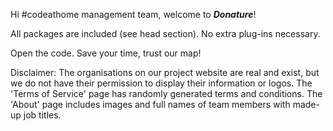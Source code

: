Hi #codeathome management team, welcome to <em><strong>Donature</em></strong>!

All packages are included (see head section). No extra plug-ins necessary. 

Open the code. Save your time, trust our map!

Disclaimer: The organisations on our project website are real and exist, but we do not have their permission to display their information or logos. The 'Terms of Service' page has randomly generated terms and conditions. The 'About' page includes images and full names of team members with made-up job titles. 
